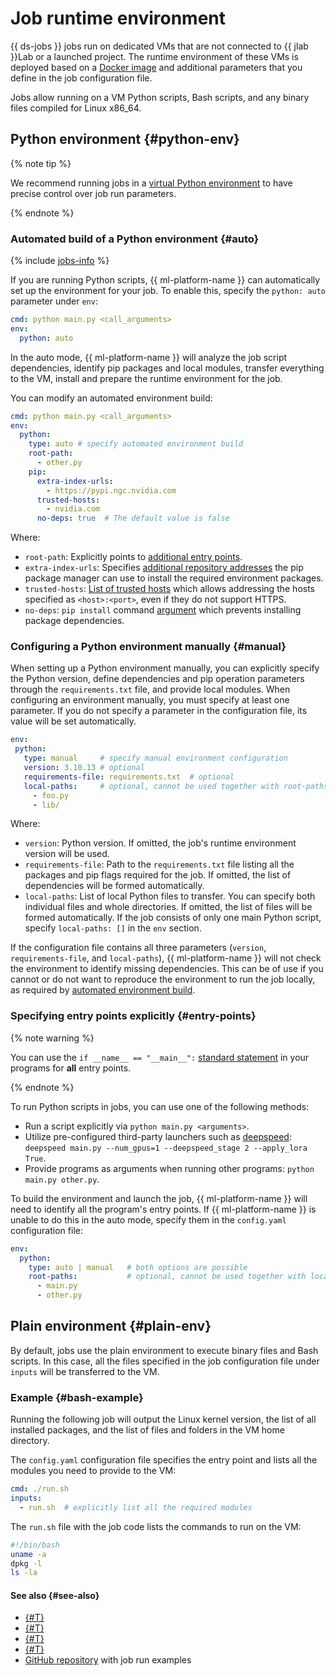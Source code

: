 # Job runtime environment

{{ ds-jobs }} jobs run on dedicated VMs that are not connected to {{ jlab }}Lab or a launched project. The runtime environment of these VMs is deployed based on a [Docker image](docker.md) and additional parameters that you define in the job configuration file.

Jobs allow running on a VM Python scripts, Bash scripts, and any binary files compiled for Linux x86_64.

## Python environment {#python-env}

{% note tip %}

We recommend running jobs in a [virtual Python environment](https://docs.python.org/3.10/library/venv.html) to have precise control over job run parameters.

{% endnote %}

### Automated build of a Python environment {#auto}

{% include [jobs-info](../../../_includes/datasphere/jobs-environment.md) %}

If you are running Python scripts, {{ ml-platform-name }} can automatically set up the environment for your job. To enable this, specify the `python: auto` parameter under `env`:

```yaml
cmd: python main.py <call_arguments>
env:
  python: auto
```

In the auto mode, {{ ml-platform-name }} will analyze the job script dependencies, identify pip packages and local modules, transfer everything to the VM, install and prepare the runtime environment for the job.

You can modify an automated environment build:

```yaml
cmd: python main.py <call_arguments>
env:
  python:
    type: auto # specify automated environment build
    root-path:
      - other.py
    pip:
      extra-index-urls:
        - https://pypi.ngc.nvidia.com
      trusted-hosts:
        - nvidia.com
      no-deps: true  # The default value is false
```

Where:

* `root-path`: Explicitly points to [additional entry points](#entry-points).
* `extra-index-urls`: Specifies [additional repository addresses](https://pip.pypa.io/en/stable/cli/pip_install/#install-extra-index-url) the pip package manager can use to install the required environment packages.
* `trusted-hosts`: [List of trusted hosts](https://pip.pypa.io/en/stable/cli/pip/#cmdoption-trusted-host) which allows addressing the hosts specified as `<host>:<port>`, even if they do not support HTTPS.
* `no-deps`: `pip install` command [argument](https://pip.pypa.io/en/stable/cli/pip_install/#cmdoption-no-deps) which prevents installing package dependencies.

### Configuring a Python environment manually {#manual}

When setting up a Python environment manually, you can explicitly specify the Python version, define dependencies and pip operation parameters through the `requirements.txt` file, and provide local modules. When configuring an environment manually, you must specify at least one parameter. If you do not specify a parameter in the configuration file, its value will be set automatically.

```yaml
env:
 python:
   type: manual     # specify manual environment configuration
   version: 3.10.13 # optional
   requirements-file: requirements.txt  # optional
   local-paths:     # optional, cannot be used together with root-paths
     - foo.py
     - lib/
```

Where:

* `version`: Python version. If omitted, the job's runtime environment version will be used.
* `requirements-file`: Path to the `requirements.txt` file listing all the packages and pip flags required for the job. If omitted, the list of dependencies will be formed automatically.
* `local-paths`: List of local Python files to transfer. You can specify both individual files and whole directories. If omitted, the list of files will be formed automatically.
   If the job consists of only one main Python script, specify `local-paths: []` in the `env` section.

If the configuration file contains all three parameters (`version`, `requirements-file`, and `local-paths`), {{ ml-platform-name }} will not check the environment to identify missing dependencies. This can be of use if you cannot or do not want to reproduce the environment to run the job locally, as required by [automated environment build](#auto).

### Specifying entry points explicitly {#entry-points}

{% note warning %}

You can use the `if __name__ == "__main__":` [standard statement](https://docs.python.org/3/library/__main__.html) in your programs for **all** entry points.

{% endnote %}

To run Python scripts in jobs, you can use one of the following methods:
* Run a script explicitly via `python main.py <arguments>`.
* Utilize pre-configured third-party launchers such as [deepspeed](https://pypi.org/project/deepspeed/): `deepspeed main.py --num_gpus=1 --deepspeed_stage 2 --apply_lora True`.
* Provide programs as arguments when running other programs: `python main.py other.py`.

To build the environment and launch the job, {{ ml-platform-name }} will need to identify all the program's entry points. If {{ ml-platform-name }} is unable to do this in the auto mode, specify them in the `config.yaml` configuration file:

```yaml
env:
  python:
    type: auto | manual   # both options are possible
    root-paths:           # optional, cannot be used together with local-paths
      - main.py
      - other.py
```

## Plain environment {#plain-env}

By default, jobs use the plain environment to execute binary files and Bash scripts. In this case, all the files specified in the job configuration file under `inputs` will be transferred to the VM.

### Example {#bash-example}

Running the following job will output the Linux kernel version, the list of all installed packages, and the list of files and folders in the VM home directory.

The `config.yaml` configuration file specifies the entry point and lists all the modules you need to provide to the VM:

```yaml
cmd: ./run.sh
inputs:
  - run.sh  # explicitly list all the required modules
```

The `run.sh` file with the job code lists the commands to run on the VM:

```bash
#!/bin/bash
uname -a
dpkg -l
ls -la
```


#### See also {#see-also}

* [{#T}](index.md)
* [{#T}](cli.md)
* [{#T}](docker.md)
* [{#T}](../../operations/projects/work-with-jobs.md)
* [GitHub repository](https://github.com/yandex-cloud-examples/yc-datasphere-jobs-examples) with job run examples